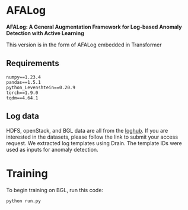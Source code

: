 # AFALog
**AFALog: A General Augmentation Framework for Log-based Anomaly Detection with Active Learning**

This version is in the form of AFALog embedded in Transformer
## Requirements
```
numpy==1.23.4
pandas==1.5.1
python_Levenshtein==0.20.9
torch==1.9.0
tqdm==4.64.1
```
## Log data
HDFS, openStack, and BGL data are all from the [loghub](https://github.com/logpai/loghub). If you are interested in the datasets, please follow the link to submit your access request. We extracted log templates using Drain. The template IDs were used as inputs for anomaly detection.
# Training
To begin training on BGL, run this code:
```
python run.py
```

